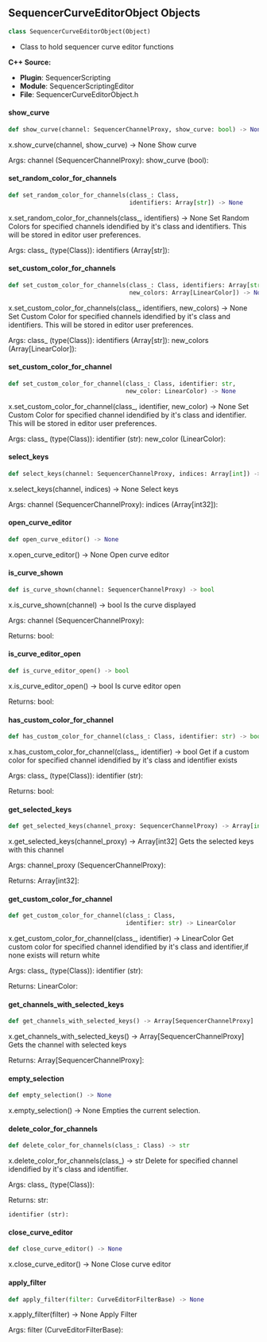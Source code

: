 ## SequencerCurveEditorObject Objects

```python
class SequencerCurveEditorObject(Object)
```

* Class to hold sequencer curve editor functions

**C++ Source:**

- **Plugin**: SequencerScripting
- **Module**: SequencerScriptingEditor
- **File**: SequencerCurveEditorObject.h

<a id="unreal.SequencerCurveEditorObject.show_curve"></a>

#### show_curve

```python
def show_curve(channel: SequencerChannelProxy, show_curve: bool) -> None
```

x.show_curve(channel, show_curve) -> None
Show curve

Args:
    channel (SequencerChannelProxy): 
    show_curve (bool):

<a id="unreal.SequencerCurveEditorObject.set_random_color_for_channels"></a>

#### set_random_color_for_channels

```python
def set_random_color_for_channels(class_: Class,
                                  identifiers: Array[str]) -> None
```

x.set_random_color_for_channels(class_, identifiers) -> None
Set Random Colors for specified channels idendified by it's class and identifiers. This will be stored in editor user preferences.

Args:
    class_ (type(Class)): 
    identifiers (Array[str]):

<a id="unreal.SequencerCurveEditorObject.set_custom_color_for_channels"></a>

#### set_custom_color_for_channels

```python
def set_custom_color_for_channels(class_: Class, identifiers: Array[str],
                                  new_colors: Array[LinearColor]) -> None
```

x.set_custom_color_for_channels(class_, identifiers, new_colors) -> None
Set Custom Color for specified channels idendified by it's class and identifiers. This will be stored in editor user preferences.

Args:
    class_ (type(Class)): 
    identifiers (Array[str]): 
    new_colors (Array[LinearColor]):

<a id="unreal.SequencerCurveEditorObject.set_custom_color_for_channel"></a>

#### set_custom_color_for_channel

```python
def set_custom_color_for_channel(class_: Class, identifier: str,
                                 new_color: LinearColor) -> None
```

x.set_custom_color_for_channel(class_, identifier, new_color) -> None
Set Custom Color for specified channel idendified by it's class and identifier. This will be stored in editor user preferences.

Args:
    class_ (type(Class)): 
    identifier (str): 
    new_color (LinearColor):

<a id="unreal.SequencerCurveEditorObject.select_keys"></a>

#### select_keys

```python
def select_keys(channel: SequencerChannelProxy, indices: Array[int]) -> None
```

x.select_keys(channel, indices) -> None
Select keys

Args:
    channel (SequencerChannelProxy): 
    indices (Array[int32]):

<a id="unreal.SequencerCurveEditorObject.open_curve_editor"></a>

#### open_curve_editor

```python
def open_curve_editor() -> None
```

x.open_curve_editor() -> None
Open curve editor

<a id="unreal.SequencerCurveEditorObject.is_curve_shown"></a>

#### is_curve_shown

```python
def is_curve_shown(channel: SequencerChannelProxy) -> bool
```

x.is_curve_shown(channel) -> bool
Is the curve displayed

Args:
    channel (SequencerChannelProxy): 

Returns:
    bool:

<a id="unreal.SequencerCurveEditorObject.is_curve_editor_open"></a>

#### is_curve_editor_open

```python
def is_curve_editor_open() -> bool
```

x.is_curve_editor_open() -> bool
Is curve editor open

Returns:
    bool:

<a id="unreal.SequencerCurveEditorObject.has_custom_color_for_channel"></a>

#### has_custom_color_for_channel

```python
def has_custom_color_for_channel(class_: Class, identifier: str) -> bool
```

x.has_custom_color_for_channel(class_, identifier) -> bool
Get if a custom color for specified channel idendified by it's class and identifier exists

Args:
    class_ (type(Class)): 
    identifier (str): 

Returns:
    bool:

<a id="unreal.SequencerCurveEditorObject.get_selected_keys"></a>

#### get_selected_keys

```python
def get_selected_keys(channel_proxy: SequencerChannelProxy) -> Array[int]
```

x.get_selected_keys(channel_proxy) -> Array[int32]
Gets the selected keys with this channel

Args:
    channel_proxy (SequencerChannelProxy): 

Returns:
    Array[int32]:

<a id="unreal.SequencerCurveEditorObject.get_custom_color_for_channel"></a>

#### get_custom_color_for_channel

```python
def get_custom_color_for_channel(class_: Class,
                                 identifier: str) -> LinearColor
```

x.get_custom_color_for_channel(class_, identifier) -> LinearColor
Get custom color for specified channel idendified by it's class and identifier,if none exists will return white

Args:
    class_ (type(Class)): 
    identifier (str): 

Returns:
    LinearColor:

<a id="unreal.SequencerCurveEditorObject.get_channels_with_selected_keys"></a>

#### get_channels_with_selected_keys

```python
def get_channels_with_selected_keys() -> Array[SequencerChannelProxy]
```

x.get_channels_with_selected_keys() -> Array[SequencerChannelProxy]
Gets the channel with selected keys

Returns:
    Array[SequencerChannelProxy]:

<a id="unreal.SequencerCurveEditorObject.empty_selection"></a>

#### empty_selection

```python
def empty_selection() -> None
```

x.empty_selection() -> None
Empties the current selection.

<a id="unreal.SequencerCurveEditorObject.delete_color_for_channels"></a>

#### delete_color_for_channels

```python
def delete_color_for_channels(class_: Class) -> str
```

x.delete_color_for_channels(class_) -> str
Delete for specified channel idendified by it's class and identifier.

Args:
    class_ (type(Class)): 

Returns:
    str: 

    identifier (str):

<a id="unreal.SequencerCurveEditorObject.close_curve_editor"></a>

#### close_curve_editor

```python
def close_curve_editor() -> None
```

x.close_curve_editor() -> None
Close curve editor

<a id="unreal.SequencerCurveEditorObject.apply_filter"></a>

#### apply_filter

```python
def apply_filter(filter: CurveEditorFilterBase) -> None
```

x.apply_filter(filter) -> None
Apply Filter

Args:
    filter (CurveEditorFilterBase):

<a id="unreal.SequencerTools"></a>